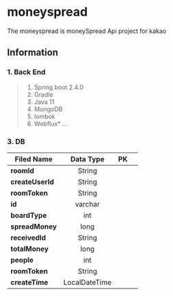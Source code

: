 # moneyspread
The moneyspread is moneySpread Api project for kakao 

## Information
### 1. Back End
> 1. Spring boot 2.4.0
> 2. Gradle
> 3. Java 11
> 4. MongoDB
> 5. lombok
> 6. Webflux*
...

### 3. DB
|  <center>Filed Name</center> |  <center>Data Type</center> |<center>PK</center> ||
|:--------|:--------:|--------:|:--------:|
|**roomId** | <center>String </center> | 
|**createUserId** | <center>String</center> | 
|**roomToken** | <center>String</center> | 
|**id** | <center>varchar </center> | 
|**boardType** | <center>int </center> |
|**spreadMoney** | <center>long </center> |
|**receivedId** | <center>String </center> |
|**totalMoney** | <center>long </center> |
|**people** | <center>int </center> |
|**roomToken** | <center>String</center> |  
|**createTime** | <center>LocalDateTime</center> |

